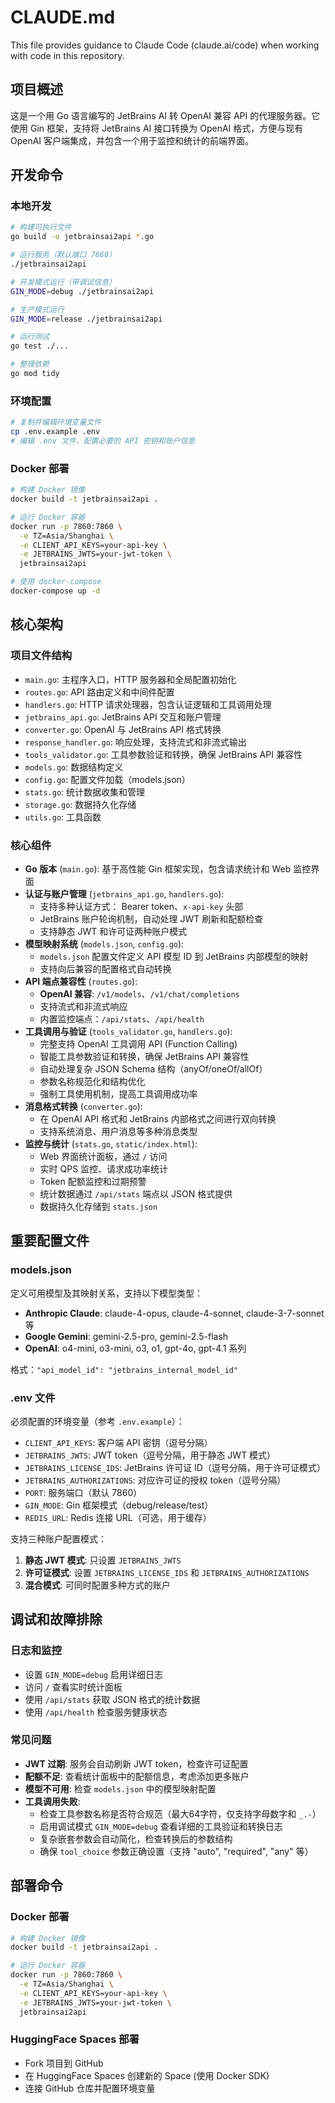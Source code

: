 # CLAUDE.md

This file provides guidance to Claude Code (claude.ai/code) when working with code in this repository.

## 项目概述

这是一个用 Go 语言编写的 JetBrains AI 转 OpenAI 兼容 API 的代理服务器。它使用 Gin 框架，支持将 JetBrains AI 接口转换为 OpenAI 格式，方便与现有 OpenAI 客户端集成，并包含一个用于监控和统计的前端界面。

## 开发命令

### 本地开发
```bash
# 构建可执行文件
go build -o jetbrainsai2api *.go

# 运行服务（默认端口 7860）
./jetbrainsai2api

# 开发模式运行（带调试信息）
GIN_MODE=debug ./jetbrainsai2api

# 生产模式运行
GIN_MODE=release ./jetbrainsai2api

# 运行测试
go test ./...

# 整理依赖
go mod tidy
```

### 环境配置
```bash
# 复制并编辑环境变量文件
cp .env.example .env
# 编辑 .env 文件，配置必要的 API 密钥和账户信息
```

### Docker 部署
```bash
# 构建 Docker 镜像
docker build -t jetbrainsai2api .

# 运行 Docker 容器
docker run -p 7860:7860 \
  -e TZ=Asia/Shanghai \
  -e CLIENT_API_KEYS=your-api-key \
  -e JETBRAINS_JWTS=your-jwt-token \
  jetbrainsai2api

# 使用 docker-compose
docker-compose up -d
```

## 核心架构

### 项目文件结构
- `main.go`: 主程序入口，HTTP 服务器和全局配置初始化
- `routes.go`: API 路由定义和中间件配置
- `handlers.go`: HTTP 请求处理器，包含认证逻辑和工具调用处理
- `jetbrains_api.go`: JetBrains API 交互和账户管理
- `converter.go`: OpenAI 与 JetBrains API 格式转换
- `response_handler.go`: 响应处理，支持流式和非流式输出
- `tools_validator.go`: 工具参数验证和转换，确保 JetBrains API 兼容性
- `models.go`: 数据结构定义
- `config.go`: 配置文件加载（models.json）
- `stats.go`: 统计数据收集和管理
- `storage.go`: 数据持久化存储
- `utils.go`: 工具函数

### 核心组件

- **Go 版本** (`main.go`): 基于高性能 Gin 框架实现，包含请求统计和 Web 监控界面
- **认证与账户管理** (`jetbrains_api.go`, `handlers.go`):
  - 支持多种认证方式： Bearer token、`x-api-key` 头部
  - JetBrains 账户轮询机制，自动处理 JWT 刷新和配额检查
  - 支持静态 JWT 和许可证两种账户模式
- **模型映射系统** (`models.json`, `config.go`):
  - `models.json` 配置文件定义 API 模型 ID 到 JetBrains 内部模型的映射
  - 支持向后兼容的配置格式自动转换
- **API 端点兼容性** (`routes.go`):
  - **OpenAI 兼容**: `/v1/models`、`/v1/chat/completions`
  - 支持流式和非流式响应
  - 内置监控端点：`/api/stats`、`/api/health`
- **工具调用与验证** (`tools_validator.go`, `handlers.go`):
  - 完整支持 OpenAI 工具调用 API (Function Calling)
  - 智能工具参数验证和转换，确保 JetBrains API 兼容性
  - 自动处理复杂 JSON Schema 结构（anyOf/oneOf/allOf）
  - 参数名称规范化和结构优化
  - 强制工具使用机制，提高工具调用成功率
- **消息格式转换** (`converter.go`):
  - 在 OpenAI API 格式和 JetBrains 内部格式之间进行双向转换
  - 支持系统消息、用户消息等多种消息类型
- **监控与统计** (`stats.go`, `static/index.html`):
  - Web 界面统计面板，通过 `/` 访问
  - 实时 QPS 监控、请求成功率统计
  - Token 配额监控和过期预警
  - 统计数据通过 `/api/stats` 端点以 JSON 格式提供
  - 数据持久化存储到 `stats.json`

## 重要配置文件

### models.json
定义可用模型及其映射关系，支持以下模型类型：
- **Anthropic Claude**: claude-4-opus, claude-4-sonnet, claude-3-7-sonnet 等
- **Google Gemini**: gemini-2.5-pro, gemini-2.5-flash
- **OpenAI**: o4-mini, o3-mini, o3, o1, gpt-4o, gpt-4.1 系列

格式：`"api_model_id": "jetbrains_internal_model_id"`

### .env 文件
必须配置的环境变量（参考 `.env.example`）：
- `CLIENT_API_KEYS`: 客户端 API 密钥（逗号分隔）
- `JETBRAINS_JWTS`: JWT token（逗号分隔，用于静态 JWT 模式）
- `JETBRAINS_LICENSE_IDS`: JetBrains 许可证 ID（逗号分隔，用于许可证模式）
- `JETBRAINS_AUTHORIZATIONS`: 对应许可证的授权 token（逗号分隔）
- `PORT`: 服务端口（默认 7860）
- `GIN_MODE`: Gin 框架模式（debug/release/test）
- `REDIS_URL`: Redis 连接 URL（可选，用于缓存）

支持三种账户配置模式：
1. **静态 JWT 模式**: 只设置 `JETBRAINS_JWTS`
2. **许可证模式**: 设置 `JETBRAINS_LICENSE_IDS` 和 `JETBRAINS_AUTHORIZATIONS`
3. **混合模式**: 可同时配置多种方式的账户

## 调试和故障排除

### 日志和监控
- 设置 `GIN_MODE=debug` 启用详细日志
- 访问 `/` 查看实时统计面板
- 使用 `/api/stats` 获取 JSON 格式的统计数据
- 使用 `/api/health` 检查服务健康状态

### 常见问题
- **JWT 过期**: 服务会自动刷新 JWT token，检查许可证配置
- **配额不足**: 查看统计面板中的配额信息，考虑添加更多账户
- **模型不可用**: 检查 `models.json` 中的模型映射配置
- **工具调用失败**: 
  - 检查工具参数名称是否符合规范（最大64字符，仅支持字母数字和 `_.-`）
  - 启用调试模式 `GIN_MODE=debug` 查看详细的工具验证和转换日志
  - 复杂嵌套参数会自动简化，检查转换后的参数结构
  - 确保 `tool_choice` 参数正确设置（支持 "auto", "required", "any" 等）

## 部署命令

### Docker 部署
```bash
# 构建 Docker 镜像
docker build -t jetbrainsai2api .

# 运行 Docker 容器
docker run -p 7860:7860 \
  -e TZ=Asia/Shanghai \
  -e CLIENT_API_KEYS=your-api-key \
  -e JETBRAINS_JWTS=your-jwt-token \
  jetbrainsai2api
```

### HuggingFace Spaces 部署
- Fork 项目到 GitHub
- 在 HuggingFace Spaces 创建新的 Space (使用 Docker SDK)
- 连接 GitHub 仓库并配置环境变量
